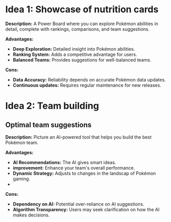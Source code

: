 # Idea 1: Showcase of nutrition cards

**Description:** A Power Board where you can explore Pokémon abilities in detail, complete with rankings, comparisons, and team suggestions.

**Advantages:**
- **Deep Exploration:** Detailed insight into Pokémon abilities.
- **Ranking System:** Adds a competitive advantage for users.
- **Balanced Teams:** Provides suggestions for well-balanced teams.

**Cons:** 
- **Data Accuracy:** Reliability depends on accurate Pokémon data updates.
- **Continuous updates:** Requires regular maintenance for new releases.
  

# Idea 2: Team building

## Optimal team suggestions

**Description:** Picture an AI-powered tool that helps you build the best Pokémon team.

**Advantages:**
- **AI Recommendations:** The AI gives smart ideas.
- **improvement:** Enhance your team's overall performance.
- **Dynamic Strategy:** Adjusts to changes in the landscap of Pokémon gaming.
- 


**Cons:**
- **Dependency on AI:** Potential over-reliance on AI suggestions.
- **Algorithm Transparency:** Users may seek clarification on how the AI makes decisions.
